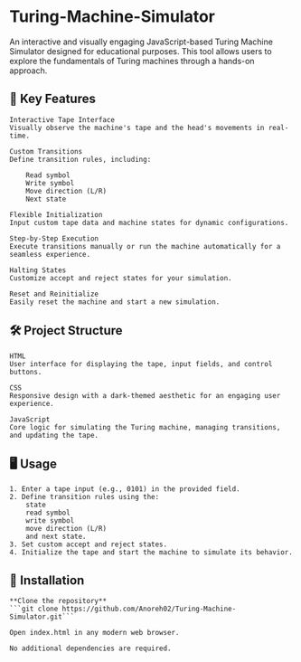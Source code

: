 # Turing-Machine-Simulator
An interactive and visually engaging JavaScript-based Turing Machine Simulator designed for educational purposes. This tool allows users to explore the fundamentals of Turing machines through a hands-on approach.

## 🚀 Key Features

    Interactive Tape Interface
    Visually observe the machine's tape and the head's movements in real-time.

    Custom Transitions
    Define transition rules, including:

        Read symbol
        Write symbol
        Move direction (L/R)
        Next state

    Flexible Initialization
    Input custom tape data and machine states for dynamic configurations.

    Step-by-Step Execution
    Execute transitions manually or run the machine automatically for a seamless experience.

    Halting States
    Customize accept and reject states for your simulation.

    Reset and Reinitialize
    Easily reset the machine and start a new simulation.

## 🛠️ Project Structure

    HTML
    User interface for displaying the tape, input fields, and control buttons.

    CSS
    Responsive design with a dark-themed aesthetic for an engaging user experience.

    JavaScript
    Core logic for simulating the Turing machine, managing transitions, and updating the tape.

## 🖥️ Usage

    1. Enter a tape input (e.g., 0101) in the provided field.
    2. Define transition rules using the:
        state
        read symbol 
        write symbol
        move direction (L/R)
        and next state.
    3. Set custom accept and reject states.
    4. Initialize the tape and start the machine to simulate its behavior.

## 📂 Installation

    **Clone the repository**
    ```git clone https://github.com/Anoreh02/Turing-Machine-Simulator.git```

    Open index.html in any modern web browser.

    No additional dependencies are required.